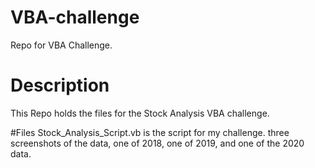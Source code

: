 # VBA-challenge
Repo for VBA Challenge.

# Description
This Repo holds the files for the Stock Analysis VBA challenge.

#Files
Stock_Analysis_Script.vb is the script for my challenge.
three screenshots of the data, one of 2018, one of 2019, and one of the 2020 data.


